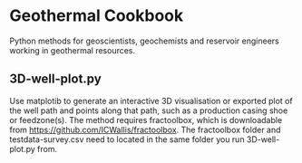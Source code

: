 # Geothermal Cookbook

Python methods for geoscientists, geochemists and reservoir engineers working in geothermal resources.

## 3D-well-plot.py

Use matplotib to generate an interactive 3D visualisation or exported plot of the well path and points along that path, such as a production casing shoe or feedzone(s). The method requires fractoolbox, which is downloadable from https://github.com/ICWallis/fractoolbox. The fractoolbox folder and testdata-survey.csv need to located in the same folder you run 3D-well-plot.py from.  